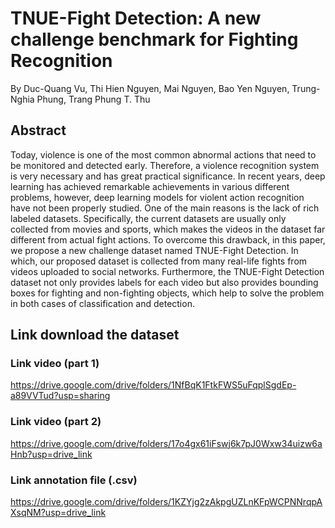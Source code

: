 # TNUE-Fight Detection: A new challenge benchmark for Fighting Recognition

By Duc-Quang Vu, Thi Hien Nguyen, Mai Nguyen, Bao Yen Nguyen, Trung-Nghia Phung, Trang Phung T. Thu

## Abstract

Today, violence is one of the most common abnormal actions that need to be monitored and detected early. Therefore, a violence recognition system is very necessary and has great practical significance. In recent years, deep learning has achieved remarkable achievements in various different problems, however, deep learning models for violent action recognition have not been properly studied. One of the main reasons is the lack of rich labeled datasets. Specifically, the current datasets are usually only collected from movies and sports, which makes the videos in the dataset far different from actual fight actions. To overcome this drawback, in this paper, we propose a new challenge dataset named TNUE-Fight Detection. In which, our proposed dataset is collected from many real-life fights from videos uploaded to social networks. Furthermore, the TNUE-Fight Detection dataset not only provides labels for each video but also provides bounding boxes for fighting and non-fighting objects, which help to solve the problem in both cases of classification and detection. 

## Link download the dataset


### Link video (part 1)
https://drive.google.com/drive/folders/1NfBqK1FtkFWS5uFqplSgdEp-a89VVTud?usp=sharing


### Link video (part 2)
https://drive.google.com/drive/folders/17o4gx61iFswj6k7pJ0Wxw34uizw6aHnb?usp=drive_link

### Link annotation file (.csv)
https://drive.google.com/drive/folders/1KZYjg2zAkpgUZLnKFpWCPNNrqpAXsqNM?usp=drive_link

